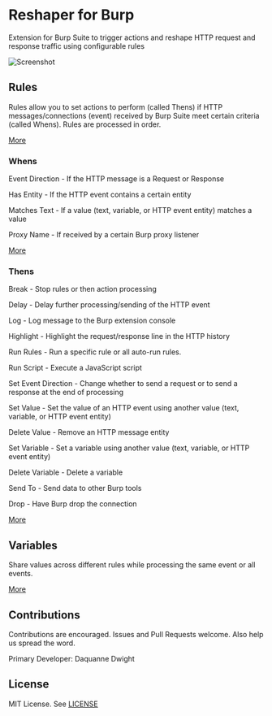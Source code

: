 # Reshaper for Burp
Extension for Burp Suite to trigger actions and reshape HTTP request and response traffic using configurable rules

![Screenshot](https://user-images.githubusercontent.com/48854453/102699312-ad0b2c80-4211-11eb-9ccc-17c86c56ad99.png)

## Rules

Rules allow you to set actions to perform (called Thens) if HTTP messages/connections (event) received by Burp Suite meet certain criteria (called Whens). Rules are processed in order.

[More](https://synfron.github.io/ReshaperForBurp/Rules.html)

### Whens

Event Direction - If the HTTP message is a Request or Response

Has Entity - If the HTTP event contains a certain entity

Matches Text - If a value (text, variable, or HTTP event entity) matches a value

Proxy Name - If received by a certain Burp proxy listener

[More](https://synfron.github.io/ReshaperForBurp/Rules.html#whens)

### Thens

Break - Stop rules or then action processing

Delay - Delay further processing/sending of the HTTP event

Log - Log message to the Burp extension console

Highlight - Highlight the request/response line in the HTTP history

Run Rules - Run a specific rule or all auto-run rules.

Run Script - Execute a JavaScript script

Set Event Direction - Change whether to send a request or to send a response at the end of processing

Set Value - Set the value of an HTTP event using another value (text, variable, or HTTP event entity)

Delete Value - Remove an HTTP message entity

Set Variable - Set a variable using another value (text, variable, or HTTP event entity)

Delete Variable - Delete a variable

Send To - Send data to other Burp tools

Drop - Have Burp drop the connection

[More](https://synfron.github.io/ReshaperForBurp/Rules.html#thens)

## Variables

Share values across different rules while processing the same event or all events.

[More](https://synfron.github.io/ReshaperForBurp/Variables.html)

## Contributions
Contributions are encouraged. Issues and Pull Requests welcome. Also help us spread the word.

Primary Developer: Daquanne Dwight

## License
MIT License. See [LICENSE](https://github.com/synfron/ReshaperForBurp/blob/master/LICENSE)
